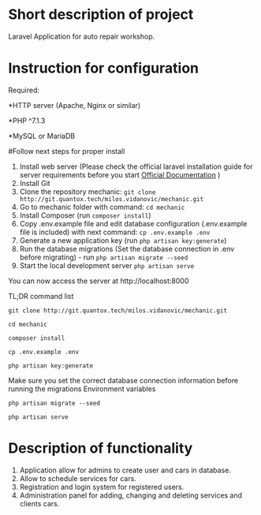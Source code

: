 # Short description of project
Laravel Application for auto repair workshop.

# Instruction for configuration
Required:

*HTTP server (Apache, Nginx or similar)
   
*PHP ^7.1.3

*MySQL or MariaDB

#Follow next steps for proper install
1. Install web server (Please check the official laravel installation guide for server requirements before you start [Official Documentation](https://laravel.com/docs/5.7/installation) )
2. Install Git
3. Clone the repository mechanic: `git clone http://git.quantox.tech/milos.vidanovic/mechanic.git`
4. Go to mechanic folder with command: `cd mechanic` 
5. Install Composer (run `composer install`)
6. Copy .env.example file and edit database configuration (.env.example file is included) with next command:
   `cp .env.example .env`
7. Generate a new application key (run `php artisan key:generate`)
8. Run the database migrations (Set the database connection in .env before migrating) - run `php artisan migrate --seed`
9. Start the local development server
`php artisan serve`

You can now access the server at http://localhost:8000

TL;DR command list

`git clone http://git.quantox.tech/milos.vidanovic/mechanic.git`

`cd mechanic`

`composer install`

`cp .env.example .env`

`php artisan key:generate`


Make sure you set the correct database connection information before running the migrations Environment variables

`php artisan migrate --seed`

`php artisan serve`


# Description of functionality
1. Application allow for admins to create user and cars in database.
2. Allow to schedule services for cars.
3. Registration and login system for registered users.
4. Administration panel for adding, changing and deleting services and clients cars.


